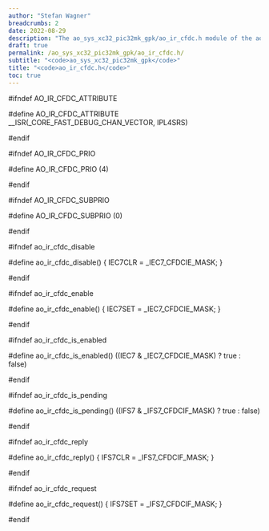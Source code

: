 ```yaml
---
author: "Stefan Wagner"
breadcrumbs: 2
date: 2022-08-29
description: "The ao_sys_xc32_pic32mk_gpk/ao_ir_cfdc.h module of the ao real-time operating system."
draft: true
permalink: /ao_sys_xc32_pic32mk_gpk/ao_ir_cfdc.h/ 
subtitle: "<code>ao_sys_xc32_pic32mk_gpk</code>"
title: "<code>ao_ir_cfdc.h</code>"
toc: true
---
```


#ifndef AO_IR_CFDC_ATTRIBUTE

#define AO_IR_CFDC_ATTRIBUTE        __ISR(_CORE_FAST_DEBUG_CHAN_VECTOR, IPL4SRS)

#endif

#ifndef AO_IR_CFDC_PRIO

#define AO_IR_CFDC_PRIO             (4)

#endif

#ifndef AO_IR_CFDC_SUBPRIO

#define AO_IR_CFDC_SUBPRIO          (0)

#endif

#ifndef ao_ir_cfdc_disable

#define ao_ir_cfdc_disable()        { IEC7CLR = _IEC7_CFDCIE_MASK; }

#endif

#ifndef ao_ir_cfdc_enable

#define ao_ir_cfdc_enable()         { IEC7SET = _IEC7_CFDCIE_MASK; }

#endif

#ifndef ao_ir_cfdc_is_enabled

#define ao_ir_cfdc_is_enabled()     ((IEC7 & _IEC7_CFDCIE_MASK) ? true : false)

#endif

#ifndef ao_ir_cfdc_is_pending

#define ao_ir_cfdc_is_pending()     ((IFS7 & _IFS7_CFDCIF_MASK) ? true : false)

#endif

#ifndef ao_ir_cfdc_reply

#define ao_ir_cfdc_reply()          { IFS7CLR = _IFS7_CFDCIF_MASK; }

#endif

#ifndef ao_ir_cfdc_request

#define ao_ir_cfdc_request()        { IFS7SET = _IFS7_CFDCIF_MASK; }

#endif

